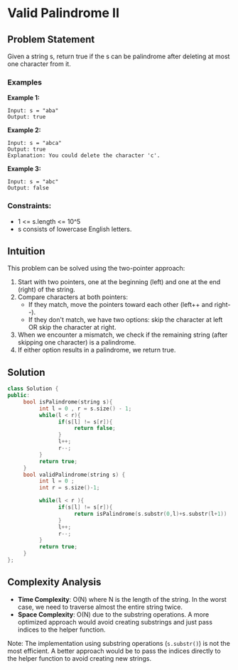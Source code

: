 # Valid Palindrome II

## Problem Statement
Given a string s, return true if the s can be palindrome after deleting at most one character from it.

### Examples

**Example 1:**
```
Input: s = "aba"
Output: true
```

**Example 2:**
```
Input: s = "abca"
Output: true
Explanation: You could delete the character 'c'.
```

**Example 3:**
```
Input: s = "abc"
Output: false
```

### Constraints:
- 1 <= s.length <= 10^5
- s consists of lowercase English letters.

## Intuition
This problem can be solved using the two-pointer approach:

1. Start with two pointers, one at the beginning (left) and one at the end (right) of the string.
2. Compare characters at both pointers:
    - If they match, move the pointers toward each other (left++ and right--).
    - If they don't match, we have two options: skip the character at left OR skip the character at right.
3. When we encounter a mismatch, we check if the remaining string (after skipping one character) is a palindrome.
4. If either option results in a palindrome, we return true.

## Solution

```cpp
class Solution {
public:
     bool isPalindrome(string s){
          int l = 0 , r = s.size() - 1;
          while(l < r){
                if(s[l] != s[r]){
                     return false;
                }
                l++;
                r--;
          }
          return true;
     }
     bool validPalindrome(string s) {
          int l = 0 ;
          int r = s.size()-1;

          while(l < r ){
                if(s[l] != s[r]){
                     return isPalindrome(s.substr(0,l)+s.substr(l+1)) || isPalindrome(s.substr(0,r)+s.substr(r+1));
                }
                l++;
                r--;
          }
          return true;
     }
};
```

## Complexity Analysis
- **Time Complexity**: O(N) where N is the length of the string. In the worst case, we need to traverse almost the entire string twice.
- **Space Complexity**: O(N) due to the substring operations. A more optimized approach would avoid creating substrings and just pass indices to the helper function.

Note: The implementation using substring operations (`s.substr()`) is not the most efficient. A better approach would be to pass the indices directly to the helper function to avoid creating new strings.
